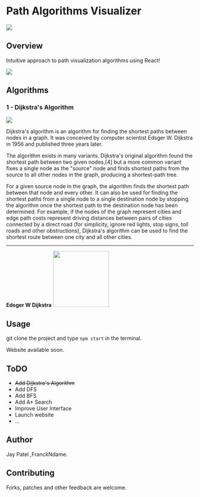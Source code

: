 # Path Algorithms Visualizer

![](http://www.danielledeveloper.com/wp-content/uploads/2018/04/Reactjs-logo-e1523253944211.png)

## Overview

Intuitive approach to path visualization algorithms using React!

![](https://i.gyazo.com/4ccb0e54cd62b6129f68a3f7d6255e1d.gif)

## Algorithms

### 1 - Dijkstra's Algorithm

![](https://www.geeksforgeeks.org/wp-content/uploads/Fig-11.jpg)

Dijkstra's algorithm is an algorithm for finding the shortest paths between nodes in a graph. It was conceived by computer scientist Edsger W. Dijkstra in 1956 and published three years later.

The algorithm exists in many variants. Dijkstra's original algorithm found the shortest path between two given nodes,[4] but a more common variant fixes a single node as the "source" node and finds shortest paths from the source to all other nodes in the graph, producing a shortest-path tree.

For a given source node in the graph, the algorithm finds the shortest path between that node and every other. It can also be used for finding the shortest paths from a single node to a single destination node by stopping the algorithm once the shortest path to the destination node has been determined. For example, if the nodes of the graph represent cities and edge path costs represent driving distances between pairs of cities connected by a direct road (for simplicity, ignore red lights, stop signs, toll roads and other obstructions), Dijkstra's algorithm can be used to find the shortest route between one city and all other cities.

---


**Edsger W Dijkstra**
<img src="https://i.pinimg.com/originals/b5/ca/ec/b5caec6a88a01145776c89027f9a1514.jpg" alt="" height="150">

## Usage

git clone the project and type `npm start` in the terminal.

Website available soon.

## ToDO

- ~~Add Dijkstra's Algorithm~~
- Add DFS
- Add BFS
- Add A\* Search
- Improve User Interface
- Launch website
- ...

## Author

Jay Patel ,FranckNdame. 

## Contributing

Forks, patches and other feedback are welcome.
